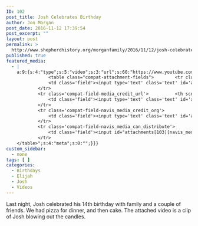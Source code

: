 ```yaml
---
ID: 102
post_title: Josh Celebrates Birthday
author: Jon Morgan
post_date: 2016-11-12 17:39:54
post_excerpt: ""
layout: post
permalink: >
  http://www.shepherdhistory.org/morganfamily/2016/11/12/josh-celebrates-birthday/
published: true
featured_media:
  - |
    a:9:{s:4:"type";s:5:"video";s:3:"url";s:60:"https://www.youtube.com/watch?v=NqTNJpAdLhw&feature=youtu.be";s:5:"embed";s:137:"<iframe width="771" height="578" src="https://www.youtube.com/embed/NqTNJpAdLhw?feature=oembed" frameborder="0" allowfullscreen></iframe>";s:13:"thumbnail_url";s:48:"https://i.ytimg.com/vi/NqTNJpAdLhw/hqdefault.jpg";s:14:"thumbnail_type";s:6:"oembed";s:5:"title";s:46:"Josh's 14th Birthday - Blowing out the Candles";s:7:"caption";s:0:"";s:6:"credit";s:10:"Jon Morgan";s:15:"attachment_data";a:31:{s:2:"id";i:103;s:5:"title";s:11:"hqdefault-7";s:8:"filename";s:15:"hqdefault-7.jpg";s:3:"url";s:94:"http://www.shepherdhistory.org/morganfamily/wp-content/uploads/sites/2/2016/11/hqdefault-7.jpg";s:4:"link";s:56:"http://www.shepherdhistory.org/morganfamily/hqdefault-7/";s:3:"alt";s:0:"";s:6:"author";s:1:"1";s:11:"description";s:0:"";s:7:"caption";s:0:"";s:4:"name";s:11:"hqdefault-7";s:6:"status";s:7:"inherit";s:10:"uploadedTo";i:0;s:4:"date";i:1478972355000;s:8:"modified";i:1478972355000;s:9:"menuOrder";i:0;s:4:"mime";s:10:"image/jpeg";s:4:"type";s:5:"image";s:7:"subtype";s:4:"jpeg";s:4:"icon";s:80:"http://www.shepherdhistory.org/morganfamily/wp-includes/images/media/default.png";s:13:"dateFormatted";s:17:"November 12, 2016";s:6:"nonces";a:3:{s:6:"update";s:10:"fef9eea99a";s:6:"delete";s:10:"13610c3741";s:4:"edit";s:10:"2c83416678";}s:8:"editLink";s:82:"http://www.shepherdhistory.org/morganfamily/wp-admin/post.php?post=103&action=edit";s:4:"meta";b:0;s:10:"authorName";s:10:"Jon Morgan";s:15:"filesizeInBytes";i:15836;s:21:"filesizeHumanReadable";s:5:"15 KB";s:5:"sizes";a:3:{s:9:"thumbnail";a:4:{s:6:"height";i:140;s:5:"width";i:140;s:3:"url";s:102:"http://www.shepherdhistory.org/morganfamily/wp-content/uploads/sites/2/2016/11/hqdefault-7-140x140.jpg";s:11:"orientation";s:9:"landscape";}s:6:"medium";a:4:{s:6:"height";i:252;s:5:"width";i:336;s:3:"url";s:102:"http://www.shepherdhistory.org/morganfamily/wp-content/uploads/sites/2/2016/11/hqdefault-7-336x252.jpg";s:11:"orientation";s:9:"landscape";}s:4:"full";a:4:{s:3:"url";s:94:"http://www.shepherdhistory.org/morganfamily/wp-content/uploads/sites/2/2016/11/hqdefault-7.jpg";s:6:"height";i:360;s:5:"width";i:480;s:11:"orientation";s:9:"landscape";}}s:6:"height";i:360;s:5:"width";i:480;s:11:"orientation";s:9:"landscape";s:6:"compat";a:2:{s:4:"item";s:1710:"<input type="hidden" name="attachments[103][menu_order]" value="0" /><p class="media-types media-types-required-info">Required fields are marked <span class="required">*</span></p>
    			<table class="compat-attachment-fields">		<tr class='compat-field-media_credit'>			<th scope='row' class='label'><label for='attachments-103-media_credit'><span class='alignleft'>Credit</span><br class='clear' /></label></th>
    			<td class='field'><input type='text' class='text' id='attachments-103-media_credit' name='attachments[103][media_credit]' value=''  /></td>
    		</tr>
    		<tr class='compat-field-media_credit_url'>			<th scope='row' class='label'><label for='attachments-103-media_credit_url'><span class='alignleft'>Credit URL</span><br class='clear' /></label></th>
    			<td class='field'><input type='text' class='text' id='attachments-103-media_credit_url' name='attachments[103][media_credit_url]' value=''  /></td>
    		</tr>
    		<tr class='compat-field-navis_media_credit_org'>			<th scope='row' class='label'><label for='attachments-103-navis_media_credit_org'><span class='alignleft'>Organization</span><br class='clear' /></label></th>
    			<td class='field'><input type='text' class='text' id='attachments-103-navis_media_credit_org' name='attachments[103][navis_media_credit_org]' value=''  /></td>
    		</tr>
    		<tr class='compat-field-navis_media_can_distribute'>			<th scope='row' class='label'><label for='attachments-103-navis_media_can_distribute'><span class='alignleft'>Can<br />distribute?</span><br class='clear' /></label></th>
    			<td class='field'><input id="attachments[103][navis_media_can_distribute]" name="attachments[103][navis_media_can_distribute]" type="checkbox" value="1"  /></td>
    		</tr>
    </table>";s:4:"meta";s:0:"";}}}
custom_sidebar:
  - none
tags: [ ]
categories:
  - Birthdays
  - Elijah
  - Josh
  - Videos
---
```

Last night, Josh celebrated his 14th birthday with family and a couple of friends. We had pizza for dinner, and then cake. The attached video is a clip of Josh blowing out the candles.